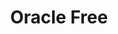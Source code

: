 ---
title: Oracle Free
categories:
  - relational-database
  - vector-database
docs:
  - id: java
    url: https://java.testcontainers.org/modules/databases/oraclefree/
    maintainer: core
    example: |
      ```java
      var oracle = new OracleContainer("gvenzl/oracle-free:23.4-slim-faststart");
      oracle.start();
      ```
    installation: |
      ```xml
      <dependency>
          <groupId>org.testcontainers</groupId>
          <artifactId>oracle-free</artifactId>
          <version>1.20.0</version>
          <scope>test</scope>
      </dependency>
      ```
description: |
  Oracle Database Free is a free edition of the world's leading database specifically designed for anybody to develop, learn, and run on Oracle Database for free.
---